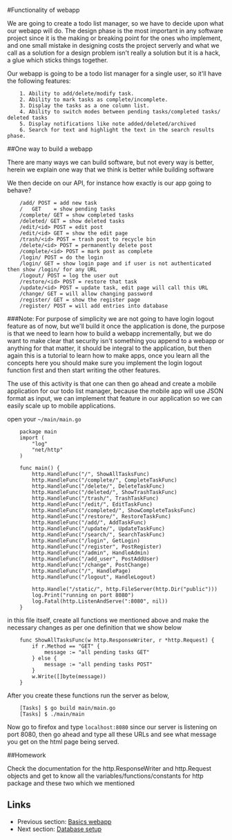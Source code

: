 #Functionality of webapp

We are going to create a todo list manager, so we have to decide upon what our webapp will do. The design phase is the most important in any
software project since it is the making or breaking point for the ones who implement, and one small mistake in designing costs the project
serverly and what we call as a solution for a design problem isn't really a solution but it is a hack, a glue which sticks things together.

Our webapp is going to be a todo list manager for a single user, so it'll have the following features:

		1. Ability to add/delete/modify task.
		2. Ability to mark tasks as complete/incomplete.
		3. Display the tasks as a one column list.
		4. Ability to switch modes between pending tasks/completed tasks/ deleted tasks
		5. Display notifications like note added/deleted/archived 
		6. Search for text and highlight the text in the search results phase.

##One way to build a webapp

There are many ways we can build software, but not every way is better, herein we explain one way that we think is better while building software

We then decide on our API, for instance how exactly is our app going to behave?

		/add/ POST = add new task
		/ 	GET	   = show pending tasks
		/complete/ GET = show completed tasks
		/deleted/ GET = show deleted tasks
		/edit/<id> POST = edit post
		/edit/<id> GET = show the edit page
		/trash/<id> POST = trash post to recycle bin
		/delete/<id> POST = permanently delete post
		/complete/<id> POST = mark post as complete
		/login/ POST = do the login
		/login/ GET = show login page and if user is not authenticated then show /login/ for any URL
		/logout/ POST = log the user out
		/restore/<id> POST = restore that task
		/update/<id> POST = update task, edit page will call this URL
		/change/ GET = will allow changing password
		/register/ GET = show the register page
		/register/ POST = will add entries into database

###Note:
For purpose of simplicity we are not going to have login logout feature as of now, but we'll build it once the application is done, the purpose is
that we need to learn how to build a webapp incrementally, but we do want to make clear that security isn't something you append to a webapp or 
anything for that matter, it should be integral to the application, but then again this is a tutorial to learn how to make apps, once you learn all
the concepts here you should make sure you implement the login logout function first and then start writing the other features. 

The use of this activity is that one can then go ahead and create a mobile application for our todo list manager, because the mobile app will use
JSON format as input, we can implement that feature in our application so we can easily scale up to mobile applications.

open your `~/main/main.go`

		package main
		import (
			"log"
			"net/http"
		)
		
		func main() {
			http.HandleFunc("/", ShowAllTasksFunc)
			http.HandleFunc("/complete/", CompleteTaskFunc)
			http.HandleFunc("/delete/", DeleteTaskFunc)
			http.HandleFunc("/deleted/", ShowTrashTaskFunc)
			http.HandleFunc("/trash/", TrashTaskFunc)
			http.HandleFunc("/edit/", EditTaskFunc)
			http.HandleFunc("/completed/", ShowCompleteTasksFunc)
			http.HandleFunc("/restore/", RestoreTaskFunc)
			http.HandleFunc("/add/", AddTaskFunc)
			http.HandleFunc("/update/", UpdateTaskFunc)
			http.HandleFunc("/search/", SearchTaskFunc)
			http.HandleFunc("/login", GetLogin)
			http.HandleFunc("/register", PostRegister)
			http.HandleFunc("/admin", HandleAdmin)
			http.HandleFunc("/add_user", PostAddUser)
			http.HandleFunc("/change", PostChange)
			http.HandleFunc("/", HandlePage)
			http.HandleFunc("/logout", HandleLogout)
		
			http.Handle("/static/", http.FileServer(http.Dir("public")))
			log.Print("running on port 8080")
			log.Fatal(http.ListenAndServe(":8080", nil))
		}

in this file itself, create all functions we mentioned above and make the necessary changes as per one definition that we show below

		func ShowAllTasksFunc(w http.ResponseWriter, r *http.Request) {
			if r.Method == "GET" {
				message := "all pending tasks GET"
			} else {
				message := "all pending tasks POST"
			}
			w.Write([]byte(message))
		}

After you create these functions run the server as below,
 
		[Tasks] $ go build main/main.go
		[Tasks] $ ./main/main
	
Now go to firefox and type `localhost:8080` since our server is listening on port 8080, then go ahead and type all these URLs and see what message you get
on the html page being served.

##Homework

Check the documentation for the http.ResponseWriter and http.Request objects and get to know all the variables/functions/constants for http package and these
two which we mentioned 

## Links

- Previous section: [Basics webapp](2.0implementbasics.md) 
- Next section: [Database setup](2.2database.md)